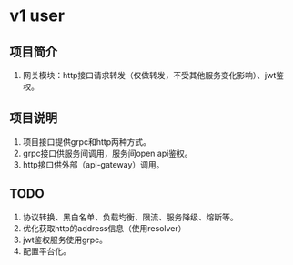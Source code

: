 # v1 user

## 项目简介
1. 网关模块：http接口请求转发（仅做转发，不受其他服务变化影响）、jwt鉴权。

## 项目说明
1. 项目接口提供grpc和http两种方式。
2. grpc接口供服务间调用，服务间open api鉴权。
3. http接口供外部（api-gateway）调用。

## TODO
1. 协议转换、黑白名单、负载均衡、限流、服务降级、熔断等。
2. 优化获取http的address信息（使用resolver）
3. jwt鉴权服务使用grpc。
4. 配置平台化。
